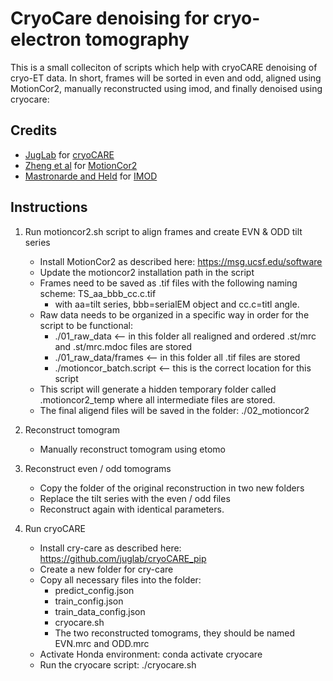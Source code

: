 # CryoCare denoising for cryo-electron tomography #

This is a small colleciton of scripts which help with cryoCARE denoising of cryo-ET data. In short, frames will be sorted in even and odd, aligned using MotionCor2, manually reconstructed using imod, and finally denoised using cryocare:

## Credits ##


- [JugLab](https://github.com/juglab) for [cryoCARE](https://github.com/juglab/cryoCARE_pip)
- [Zheng et al](https://www.nature.com/articles/nmeth.4193) for [MotionCor2](https://emcore.ucsf.edu/ucsf-software)
- [Mastronarde and Held](https://doi.org/10.1016/j.jsb.2016.07.011) for [IMOD](https://bio3d.colorado.edu/imod/)

## Instructions ##

1. Run motioncor2.sh script to align frames and create EVN & ODD tilt series
	- Install MotionCor2 as described here: https://msg.ucsf.edu/software
	- Update the motioncor2 installation path in the script
	- Frames need to be saved as .tif files with the following naming scheme: TS_aa_bbb_cc.c.tif
		- with aa=tilt series, bbb=serialEM object and cc.c=titl angle.
	- Raw data needs to be organized in a specific way in order for the script to be functional:
		- ./01_raw_data <-- in this folder all realigned and ordered .st/mrc and .st/mrc.mdoc files are stored
		- ./01_raw_data/frames <-- in this folder all .tif files are stored
		- ./motioncor_batch.script <-- this is the correct location for this script
	- This script will generate a hidden temporary folder called .motioncor2_temp where all intermediate files are stored.
	- The final aligend files will be saved in the folder: ./02_motioncor2

2. Reconstruct tomogram
	- Manually reconstruct tomogram using etomo

3. Reconstruct even / odd tomograms
	- Copy the folder of the original reconstruction in two new folders
	- Replace the tilt series with the even / odd files
	- Reconstruct again with identical parameters.


4. Run cryoCARE
	- Install cry-care as described here: https://github.com/juglab/cryoCARE_pip
	- Create a new folder for cry-care
	- Copy all necessary files into the folder:
		- predict_config.json
		- train_config.json
		- train_data_config.json
		- cryocare.sh
		- The two reconstructed tomograms, they should be named EVN.mrc and ODD.mrc
	- Activate Honda environment: conda activate cryocare
	- Run the cryocare script: ./cryocare.sh

